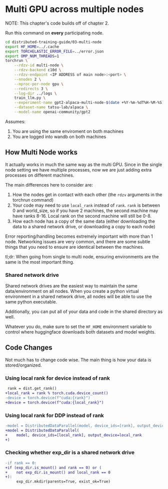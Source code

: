 # Multi GPU across multiple nodes

NOTE: This chapter's code builds off of chapter 2.

Run this command on **every** participating node.

```bash
cd distributed-training-guide/03-multi-node
export HF_HOME=../.cache
export TORCHELASTIC_ERROR_FILE=../error.json
export OMP_NUM_THREADS=1
torchrun \
    --rdzv-id multi-node \
    --rdzv-backend c10d \
    --rdzv-endpoint <IP ADDRESS of main node>:<port> \
    --nnodes 2 \
    --nproc-per-node gpu \
    --redirects 3 \
    --log-dir ../logs \
    train_llm.py \
    --experiment-name gpt2-alpaca-multi-node-$(date +%Y-%m-%dT%H-%M-%S) \
    --dataset-name tatsu-lab/alpaca \
    --model-name openai-community/gpt2
```

Assumes:
1. You are using the same enviroment on both machines
2. You are logged into wandb on both machines

## How Multi Node works

It actually works in much the same way as the multi GPU. Since in the single node setting we have multiple processes, now we are just adding extra processes on different machines.

The main differences here to consider are:
1. How the nodes get in contact with each other (the `rdzv` arguments in the torchrun command)
2. Your code may need to use `local_rank` instead of `rank`. `rank` is between 0 and world_size, so if you have 2 machines, the second machine may have ranks 8-16. Local rank on the second machine will still be 0-8.
3. How each node has a copy of the same data (either downloading the data to a shared network drive, or downloading a copy to each node)

Error reporting/handling becomes extremely important with more than 1 node. Networking issues are very common, and there are some subtle things that you need to ensure are identical between the machines.

tl;dr: When going from single to multi node, ensuring environments are the same is the most important thing.

### Shared network drive

Shared network drives are the easiest way to maintain the same data/environment on all nodes. When you create a python virtual environment in a shared network drive, all nodes will be able to use the same python executable.

Additionally, you can put all of your data and code in the shared directory as well.

Whatever you do, make sure to set the `HF_HOME` environment variable to control where huggingface downloads both datasets and model weights.

## Code Changes

Not much has to change code wise. The main thing is how your data is stored/organized.

### Using local rank for device instead of rank

```diff
 rank = dist.get_rank()
+local_rank = rank % torch.cuda.device_count()
-device = torch.device(f"cuda:{rank}")
+device = torch.device(f"cuda:{local_rank}")
```

### Using local rank for DDP instead of rank

```diff
-model = DistributedDataParallel(model, device_ids=[rank], output_device=rank)
+model = DistributedDataParallel(
+    model, device_ids=[local_rank], output_device=local_rank
+)
```

### Checking whether exp_dir is a shared network drive

```diff
-if rank == 0:
+if (exp_dir.is_mount() and rank == 0) or (
+    not exp_dir.is_mount() and local_rank == 0
+):
     exp_dir.mkdir(parents=True, exist_ok=True) 
```

